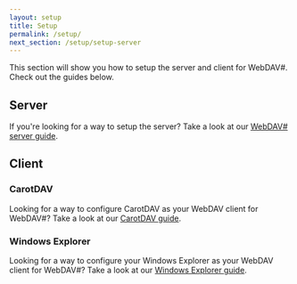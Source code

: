 ```yaml
---
layout: setup
title: Setup
permalink: /setup/
next_section: /setup/setup-server
---
```


This section will show you how to setup the server and client for WebDAV#.
Check out the guides below.

## Server ##

If you're looking for a way to setup the server? Take a look at our [WebDAV# server guide][1].

## Client ##

### CarotDAV ###

Looking for a way to configure CarotDAV as your WebDAV client for WebDAV#? Take a look at our [CarotDAV guide][2].

### Windows Explorer ###

Looking for a way to configure your Windows Explorer as your WebDAV client for WebDAV#? Take a look at our [Windows Explorer guide][3].

  [1]: /setup/setup-server
  [2]: /setup/setup-carotdav
  [3]: /setup/setup-windowsexplorer
